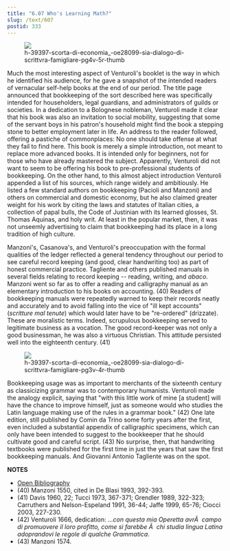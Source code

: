 ```yaml
---
title: "6.07 Who's Learning Math?"
slug: /text/607
postid: 333
---
```

<figure class="mkdn-figure">
    <div onClick="createLightbox('/images_full/6.00_Chapter_Six/H-3.9397,-Scorta-di-economia_-o-sia,-Dialogo-di-scrittvra-famigliare,-pg.4v-5r.jpg','h-39397-scorta-di-economia_-oe28099-sia-dialogo-di-scrittvra-famigliare-pg4v-5r-thumb')" class="mkdn-image-link" id="lbimage">
    <img class="mkdn-image" src="/images_full/6.00_Chapter_Six/H-3.9397,-Scorta-di-economia_-o-sia,-Dialogo-di-scrittvra-famigliare,-pg.4v-5r.jpg" />
    <figcaption class="mkdn-figcaption">h-39397-scorta-di-economia_-oe28099-sia-dialogo-di-scrittvra-famigliare-pg4v-5r-thumb</figcaption>
    </div>
</figure>

Much the most interesting aspect of Venturoli's booklet is the way in which he identified his audience, for he gave a snapshot of the intended readers of vernacular self-help books at the end of our period. The title page announced that bookkeeping of the sort described here was specifically intended for householders, legal guardians, and administrators of guilds or societies. In a dedication to a Bolognese nobleman, Venturoli made it clear that his book was also an invitation to social mobility, suggesting that some of the servant boys in his patron's household might find the book a stepping stone to better employment later in life. An address to the reader followed, offering a pastiche of commonplaces: No one should take offense at what they fail to find here. This book is merely a simple introduction, not meant to replace more advanced books. It is intended only for beginners, not for those who have already mastered the subject. Apparently, Venturoli did not want to seem to be offering his book to pre-professional students of bookkeeping. On the other hand, to this almost abject introduction Venturoli appended a list of his sources, which range widely and ambitiously. He listed a few standard authors on bookkeeping (Pacioli and Manzoni) and others on commercial and domestic economy, but he also claimed greater weight for his work by citing the laws and statutes of Italian cities, a collection of papal bulls, the Code of Justinian with its learned glosses, St. Thomas Aquinas, and holy writ. At least in the popular market, then, it was not unseemly advertising to claim that bookkeeping had its place in a long tradition of high culture.

Manzoni's, Casanova's, and Venturoli's preoccupation with the formal qualities of the ledger reflected a general tendency throughout our period to see careful record keeping (and good, clear handwriting too) as part of honest commercial practice. Tagliente and others published manuals in several fields relating to record keeping -- reading, writing, and *abaco*. Manzoni went so far as to offer a reading and calligraphy manual as an elementary introduction to his books on accounting. (40) Readers of bookkeeping manuals were repeatedly warned to keep their records neatly and accurately and to avoid falling into the vice of "ill kept accounts" (*scritture mal tenute*) which would later have to be "re-ordered" (drizzate). These are moralistic terms. Indeed, scrupulous bookkeeping served to legitimate business as a vocation. The good record-keeper was not only a good businessman, he was also a virtuous Christian. This attitude persisted well into the eighteenth century. (41)

<figure class="mkdn-figure">
    <div onClick="createLightbox('/images_full/6.00_Chapter_Six/H-3.9397,-Scorta-di-economia_-o-sia,-Dialogo-di-scrittvra-famigliare,-pg.3v-4r.jpg','h-39397-scorta-di-economia_-oe28099-sia-dialogo-di-scrittvra-famigliare-pg3v-4r-thumb')" class="mkdn-image-link" id="lbimage">
    <img class="mkdn-image" src="/images_full/6.00_Chapter_Six/H-3.9397,-Scorta-di-economia_-o-sia,-Dialogo-di-scrittvra-famigliare,-pg.3v-4r.jpg" />
    <figcaption class="mkdn-figcaption">h-39397-scorta-di-economia_-oe28099-sia-dialogo-di-scrittvra-famigliare-pg3v-4r-thumb</figcaption>
    </div>
</figure>

Bookkeeping usage was as important to merchants of the sixteenth century as classicizing grammar was to contemporary humanists. Venturoli made the analogy explicit, saying that "with this little work of mine [a student] will have the chance to improve himself, just as someone would who studies the Latin language making use of the rules in a grammar book." (42) One late edition, still published by Comin da Trino some forty years after the first, even included a substantial appendix of calligraphic specimens, which can only have been intended to suggest to the bookkeeper that he should cultivate good and careful script. (43) No surprise, then, that handwriting textbooks were published for the first time in just the years that saw the first bookkeeping manuals. And Giovanni Antonio Tagliente was on the spot.

**NOTES**
* [Open Bibliography](/bibliography.pdf)
* (40) Manzoni 1550, cited in De Blasi 1993, 392-393.
* (41) Davis 1960, 22; Tucci 1973, 367-371; Grendler 1989, 322-323; Carruthers and Nelson-Espeland 1991, 36-44; Jaffe 1999, 65-76; Ciocci 2003, 227-230.
* (42) Venturoli 1666, dedication: *...con questa mia Operetta avrÃ  campo di promuovere il loro profitto, come si farebbe Ã  chi studia lingua Latina adoprandovi le regole di qualche Grammatica*.
* (43) Manzoni 1574.
